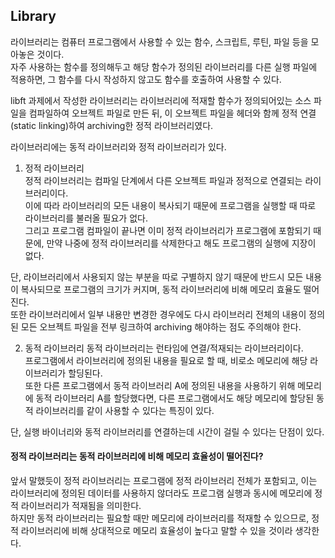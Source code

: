   ## Library  
라이브러리는 컴퓨터 프로그램에서 사용할 수 있는 함수, 스크립트, 루틴, 파일 등을 모아놓은 것이다.  
자주 사용하는 함수를 정의해두고 해당 함수가 정의된 라이브러리를 다른 실행 파일에 적용하면, 그 함수를 다시 작성하지 않고도 함수를 호출하여 사용할 수 있다.  

libft 과제에서 작성한 라이브러리는 라이브러리에 적재할 함수가 정의되어있는 소스 파일을 컴파일하여 오브젝트 파일로 만든 뒤, 이 오브젝트 파일을 헤더와 함께 정적 연결(static linking)하여 archiving한 정적 라이브러리였다.  

라이브러리에는 동적 라이브러리와 정적 라이브러리가 있다.  
  
  1. 정적 라이브러리  
정적 라이브러리는 컴파일 단계에서 다른 오브젝트 파일과 정적으로 연결되는 라이브러리이다.  
이에 따라 라이브러리의 모든 내용이 복사되기 때문에 프로그램을 실행할 때 따로 라이브러리를 불러올 필요가 없다.  
그리고 프로그램 컴파일이 끝나면 이미 정적 라이브러리가 프로그램에 포함되기 때문에, 만약 나중에 정적 라이브러리를 삭제한다고 해도 프로그램의 실행에 지장이 없다.
  
  
단, 라이브러리에서 사용되지 않는 부분을 따로 구별하지 않기 때문에 반드시 모든 내용이 복사되므로 프로그램의 크기가 커지며, 동적 라이브러리에 비해 메모리 효율도 떨어진다.  
또한 라이브러리에서 일부 내용만 변경한 경우에도 다시 라이브러리 전체의 내용이 정의된 모든 오브젝트 파일을 전부 링크하여 archiving 해야하는 점도 주의해야 한다.  
  
  
  
  2. 동적 라이브러리
동적 라이브러리는 런타임에 연결/적재되는 라이브러리이다.  
프로그램에서 라이브러리에 정의된 내용을 필요로 할 때, 비로소 메모리에 해당 라이브러리가 할딩된다.  
또한 다른 프로그램에서 동적 라이브러리 A에 정의된 내용을 사용하기 위해 메모리에 동적 라이브러리 A를 할당했다면, 다른 프로그램에서도 해당 메모리에 할당된 동적 라이브러리를 같이 사용할 수 있다는 특징이 있다. 


단, 실행 바이너리와 동적 라이브러리를 연결하는데 시간이 걸릴 수 있다는 단점이 있다.
  
  
   
   
  #### 정적 라이브러리는 동적 라이브러리에 비해 메모리 효율성이 떨어진다?  
  
앞서 말했듯이 정적 라이브러리는 프로그램에 정적 라이브러리 전체가 포함되고, 이는 라이브러리에 정의된 데이터를 사용하지 않더라도 프로그램 실행과 동시에 메모리에 정적 라이브러리가 적재됨을 의미한다.  
하지만 동적 라이브러리는 필요할 때만 메모리에 라이브러리를 적재할 수 있으므로, 정적 라이브러리에 비해 상대적으로 메모리 효율성이 높다고 말할 수 있을 것이라 생각한다.  
  
 
